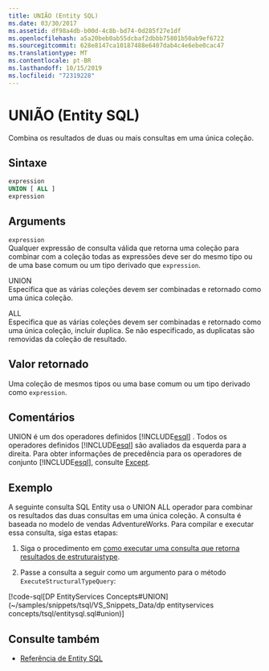 ```yaml
---
title: UNIÃO (Entity SQL)
ms.date: 03/30/2017
ms.assetid: df98a4db-b00d-4c8b-bd74-0d285f27e1df
ms.openlocfilehash: a5a20beb0ab55dcbaf2dbbb75801b50ab9ef6722
ms.sourcegitcommit: 628e8147ca10187488e6407dab4c4e6ebe0cac47
ms.translationtype: MT
ms.contentlocale: pt-BR
ms.lasthandoff: 10/15/2019
ms.locfileid: "72319228"
---
```

# <a name="union-entity-sql"></a>UNIÃO (Entity SQL)
Combina os resultados de duas ou mais consultas em uma única coleção.  
  
## <a name="syntax"></a>Sintaxe  
  
```sql  
expression  
UNION [ ALL ]  
expression  
```  
  
## <a name="arguments"></a>Arguments  
 `expression`  
 Qualquer expressão de consulta válida que retorna uma coleção para combinar com a coleção todas as expressões deve ser do mesmo tipo ou de uma base comum ou um tipo derivado que `expression`.  
  
 UNION  
 Especifica que as várias coleções devem ser combinadas e retornado como uma única coleção.  
  
 ALL  
 Especifica que as várias coleções devem ser combinadas e retornado como uma única coleção, incluir duplica. Se não especificado, as duplicatas são removidas da coleção de resultado.  
  
## <a name="return-value"></a>Valor retornado  
 Uma coleção de mesmos tipos ou uma base comum ou um tipo derivado como `expression`.  
  
## <a name="remarks"></a>Comentários  
 UNION é um dos operadores definidos [!INCLUDE[esql](../../../../../../includes/esql-md.md)] . Todos os operadores definidos [!INCLUDE[esql](../../../../../../includes/esql-md.md)] são avaliados da esquerda para a direita. Para obter informações de precedência para os operadores de conjunto [!INCLUDE[esql](../../../../../../includes/esql-md.md)], consulte [Except](except-entity-sql.md).  
  
## <a name="example"></a>Exemplo  
 A seguinte consulta SQL Entity usa o UNION ALL operador para combinar os resultados das duas consultas em uma única coleção. A consulta é baseada no modelo de vendas AdventureWorks. Para compilar e executar essa consulta, siga estas etapas:  
  
1. Siga o procedimento em [como executar uma consulta que retorna resultados de estruturaistype](../how-to-execute-a-query-that-returns-structuraltype-results.md).  
  
2. Passe a consulta a seguir como um argumento para o método `ExecuteStructuralTypeQuery`:  
  
 [!code-sql[DP EntityServices Concepts#UNION](~/samples/snippets/tsql/VS_Snippets_Data/dp entityservices concepts/tsql/entitysql.sql#union)]  
  
## <a name="see-also"></a>Consulte também

- [Referência de Entity SQL](entity-sql-reference.md)
